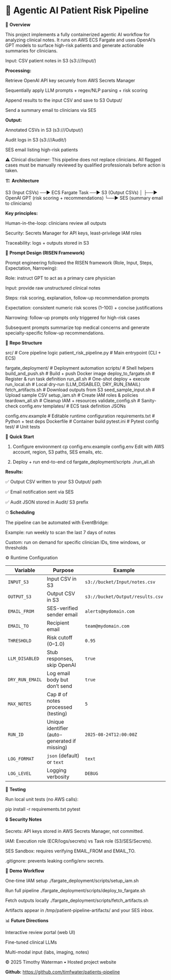 # 🧠 **Agentic AI Patient Risk Pipeline**

📌 **Overview**

This project implements a fully containerized agentic AI workflow for analyzing clinical notes.
It runs on AWS ECS Fargate and uses OpenAI’s GPT models to surface high-risk patients and generate actionable summaries for clinicians.

Input: CSV patient notes in S3 (s3://<bucket>/Input/)

**Processing:**

Retrieve OpenAI API key securely from AWS Secrets Manager

Sequentially apply LLM prompts + regex/NLP parsing + risk scoring

Append results to the input CSV and save to S3 Output/

Send a summary email to clinicians via SES

**Output:**

Annotated CSVs in S3 (s3://<bucket>/Output/)

Audit logs in S3 (s3://<bucket>/Audit/)

SES email listing high-risk patients

⚠️ Clinical disclaimer: This pipeline does not replace clinicians. All flagged cases must be manually reviewed by qualified professionals before action is taken.


🏗 **Architecture**

S3 (Input CSVs) ──► ECS Fargate Task ──► S3 (Output CSVs)
 │
 ├──► OpenAI GPT (risk scoring + recommendations)
 └──► SES (summary email to clinicians)

**Key principles:**

Human-in-the-loop: clinicians review all outputs

Security: Secrets Manager for API keys, least-privilege IAM roles

Traceability: logs + outputs stored in S3


🧾 **Prompt Design (RISEN Framework)**

Prompt engineering followed the RISEN framework (Role, Input, Steps, Expectation, Narrowing):

Role: instruct GPT to act as a primary care physician

Input: provide raw unstructured clinical notes

Steps: risk scoring, explanation, follow-up recommendation prompts

Expectation: consistent numeric risk scores (1–100) + concise justifications

Narrowing: follow-up prompts only triggered for high-risk cases

Subsequent prompts summarize top medical concerns and generate specialty-specific follow-up recommendations.


📂 **Repo Structure**

src/                        # Core pipeline logic
    patient_risk_pipeline.py   # Main entrypoint (CLI + ECS)

fargate_deployment/         # Deployment automation
    scripts/                # Shell helpers
        build_and_push.sh       # Build + push Docker image
        deploy_to_fargate.sh    # Register & run task definition
        run_all.sh              # One-shot deploy + execute
        run_local.sh            # Local dry-run (LLM_DISABLED, DRY_RUN_EMAIL)
        fetch_artifacts.sh      # Download outputs from S3
        seed_sample_input.sh    # Upload sample CSV
        setup_iam.sh            # Create IAM roles & policies
        teardown_all.sh         # Cleanup IAM + resources
        validate_config.sh      # Sanity-check config.env
    templates/                 # ECS task definition JSONs

config.env.example           # Editable runtime configuration
requirements.txt             # Python + test deps
Dockerfile                   # Container build
pytest.ini                   # Pytest config
test/                        # Unit tests


🚀 **Quick Start**

1. Configure environment
cp config.env.example config.env
 Edit with AWS account, region, S3 paths, SES emails, etc.

2. Deploy + run end-to-end
cd fargate_deployment/scripts
./run_all.sh


**Results:**

✅ Output CSV written to your S3 Output/ path

✅ Email notification sent via SES

✅ Audit JSON stored in Audit/ S3 prefix

⏱ **Scheduling**

The pipeline can be automated with EventBridge:

Example: run weekly to scan the last 7 days of notes

Custom: run on demand for specific clinician IDs, time windows, or thresholds

⚙️ Runtime Configuration

| Variable        | Purpose                                       | Example                          |
| --------------- | --------------------------------------------- | -------------------------------- |
| `INPUT_S3`      | Input CSV in S3                               | `s3://bucket/Input/notes.csv`    |
| `OUTPUT_S3`     | Output CSV in S3                              | `s3://bucket/Output/results.csv` |
| `EMAIL_FROM`    | SES-verified sender email                     | `alerts@mydomain.com`            |
| `EMAIL_TO`      | Recipient email                               | `team@mydomain.com`              |
| `THRESHOLD`     | Risk cutoff (0–1.0)                           | `0.95`                           |
| `LLM_DISABLED`  | Stub responses, skip OpenAI                   | `true`                           |
| `DRY_RUN_EMAIL` | Log email body but don’t send                 | `true`                           |
| `MAX_NOTES`     | Cap # of notes processed (testing)            | `5`                              |
| `RUN_ID`        | Unique identifier (auto-generated if missing) | `2025-08-24T12:00:00Z`           |
| `LOG_FORMAT`    | `json` (default) or `text`                    | `text`                           |
| `LOG_LEVEL`     | Logging verbosity                             | `DEBUG`                          |


🧪 **Testing**

Run local unit tests (no AWS calls):

pip install -r requirements.txt
pytest


🔒 **Security Notes**

Secrets: API keys stored in AWS Secrets Manager, not committed.

IAM: Execution role (ECR/logs/secrets) vs Task role (S3/SES/Secrets).

SES Sandbox: requires verifying EMAIL_FROM and EMAIL_TO.

.gitignore: prevents leaking config/env secrets.


🎉 **Demo Workflow**

One-time IAM setup
./fargate_deployment/scripts/setup_iam.sh

Run full pipeline
./fargate_deployment/scripts/deploy_to_fargate.sh

Fetch outputs locally
./fargate_deployment/scripts/fetch_artifacts.sh

Artifacts appear in /tmp/patient-pipeline-artifacts/ and your SES inbox.


📊 **Future Directions**

Interactive review portal (web UI)

Fine-tuned clinical LLMs

Multi-modal input (labs, imaging, notes)

© 2025 Timothy Waterman • Hosted project website

**Github:**
https://github.com/timfwater/patients-pipeline